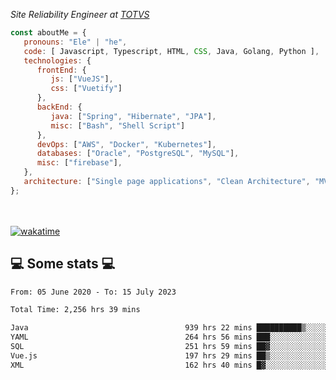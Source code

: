<p><em>Site Reliability Engineer at <a href="https://www.totvs.com/">TOTVS</a></br>
</em></p>


```javascript
const aboutMe = {
   pronouns: "Ele" | "he",
   code: [ Javascript, Typescript, HTML, CSS, Java, Golang, Python ],
   technologies: {
      frontEnd: {
         js: ["VueJS"],
         css: ["Vuetify"]
      },
      backEnd: {
         java: ["Spring", "Hibernate", "JPA"],
         misc: ["Bash", "Shell Script"]
      },
      devOps: ["AWS", "Docker", "Kubernetes"],
      databases: ["Oracle", "PostgreSQL", "MySQL"],
      misc: ["firebase"],
   },
   architecture: ["Single page applications", "Clean Architecture", "MVC", "Microservices"],
};
```
</br></br>
[![wakatime](https://wakatime.com/badge/user/a3a8ed06-d304-4d6b-bc86-4adc418cdea7.svg)](https://wakatime.com/@a3a8ed06-d304-4d6b-bc86-4adc418cdea7)
<h2>💻 Some stats 💻</h2>

<!--START_SECTION:waka-->

```txt
From: 05 June 2020 - To: 15 July 2023

Total Time: 2,256 hrs 39 mins

Java                                   939 hrs 22 mins ██████████▒░░░░░░░░░░░░░░   41.63 %
YAML                                   264 hrs 56 mins ███░░░░░░░░░░░░░░░░░░░░░░   11.74 %
SQL                                    251 hrs 59 mins ██▓░░░░░░░░░░░░░░░░░░░░░░   11.17 %
Vue.js                                 197 hrs 29 mins ██▒░░░░░░░░░░░░░░░░░░░░░░   08.75 %
XML                                    162 hrs 40 mins █▓░░░░░░░░░░░░░░░░░░░░░░░   07.21 %
```

<!--END_SECTION:waka-->
